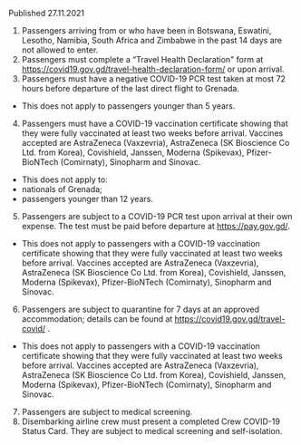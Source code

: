 Published 27.11.2021
1. Passengers arriving from or who have been in Botswana, Eswatini, Lesotho, Namibia, South Africa and Zimbabwe in the past 14 days are not allowed to enter.
2. Passengers must complete a “Travel Health Declaration" form at <a href="https://covid19.gov.gd/travel-health-declaration-form/">https://covid19.gov.gd/travel-health-declaration-form/</a> or upon arrival.
3. Passengers must have a negative COVID-19 PCR test taken at most 72 hours before departure of the last direct flight to Grenada.
- This does not apply to passengers younger than 5 years.
4. Passengers must have a COVID-19 vaccination certificate showing that they were fully vaccinated at least two weeks before arrival. Vaccines accepted are AstraZeneca (Vaxzevria), AstraZeneca (SK Bioscience Co Ltd. from Korea), Covishield, Janssen, Moderna (Spikevax), Pfizer-BioNTech (Comirnaty), Sinopharm and Sinovac.
- This does not apply to:
- nationals of Grenada;
- passengers younger than 12 years.
5. Passengers are subject to a COVID-19 PCR test upon arrival at their own expense. The test must be paid before departure at <a href="https://pay.gov.gd/">https://pay.gov.gd/</a>.
- This does not apply to passengers with a COVID-19 vaccination certificate showing that they were fully vaccinated at least two weeks before arrival. Vaccines accepted are AstraZeneca (Vaxzevria), AstraZeneca (SK Bioscience Co Ltd. from Korea), Covishield, Janssen, Moderna (Spikevax), Pfizer-BioNTech (Comirnaty), Sinopharm and Sinovac.
6. Passengers are subject to quarantine for 7 days at an approved accommodation; details can be found at <a href="https://covid19.gov.gd/travel-covid/">https://covid19.gov.gd/travel-covid/</a> .
- This does not apply to passengers with a COVID-19 vaccination certificate showing that they were fully vaccinated at least two weeks before arrival. Vaccines accepted are AstraZeneca (Vaxzevria), AstraZeneca (SK Bioscience Co Ltd. from Korea), Covishield, Janssen, Moderna (Spikevax), Pfizer-BioNTech (Comirnaty), Sinopharm and Sinovac.
7. Passengers are subject to medical screening.
8. Disembarking airline crew must present a completed Crew COVID-19 Status Card. They are subject to medical screening and self-isolation.